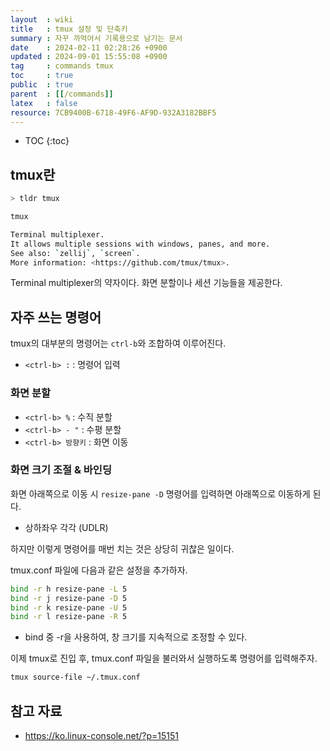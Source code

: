 ```yaml
---
layout  : wiki
title   : tmux 설정 및 단축키
summary : 자꾸 까먹어서 기록용으로 남기는 문서
date    : 2024-02-11 02:28:26 +0900
updated : 2024-09-01 15:55:08 +0900
tag     : commands tmux 
toc     : true
public  : true
parent  : [[/commands]] 
latex   : false
resource: 7CB9400B-6718-49F6-AF9D-932A3182BBF5
---
```

* TOC
{:toc}

## tmux란

```bash
> tldr tmux

tmux

Terminal multiplexer.
It allows multiple sessions with windows, panes, and more.
See also: `zellij`, `screen`.
More information: <https://github.com/tmux/tmux>.
```

Terminal multiplexer의 약자이다. 화면 분할이나 세션 기능들을 제공한다.

## 자주 쓰는 명령어

tmux의 대부분의 명령어는 `ctrl-b`와 조합하여 이루어진다.

- `<ctrl-b> :` : 명령어 입력

### 화면 분할

- `<ctrl-b> %` : 수직 분할
- `<ctrl-b> - "` : 수평 분할
- `<ctrl-b> 방향키` : 화면 이동

###  화면 크기 조절 & 바인딩

화면 아래쪽으로 이동 시 `resize-pane -D` 명령어를 입력하면 아래쪽으로 이동하게 된다.

- 상하좌우 각각 (UDLR)

하지만 이렇게 명령어를 매번 치는 것은 상당히 귀찮은 일이다.

tmux.conf 파일에 다음과 같은 설정을 추가하자.

```bash
bind -r h resize-pane -L 5
bind -r j resize-pane -D 5
bind -r k resize-pane -U 5
bind -r l resize-pane -R 5
```
- bind 중 -r을 사용하여, 창 크기를 지속적으로 조정할 수 있다.

이제 tmux로 진입 후, tmux.conf 파일을 불러와서 실행하도록 명령어를 입력해주자.

```bash
tmux source-file ~/.tmux.conf
```

## 참고 자료 

- <https://ko.linux-console.net/?p=15151>

